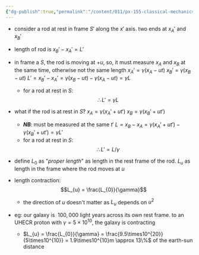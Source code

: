 ```yaml
---
{"dg-publish":true,"permalink":"/content/011/px-155-classical-mechanics-and-special-relativity/special-relativity/px-155-h-the-lorentz-transformations/px-155-h2-length-contraction/","noteIcon":"1","created":"2025-08-27T13:14:05.275+01:00","updated":"2024-11-26T19:58:30.000+00:00"}
---
```


- consider a rod at rest in frame $S'$ along the $x'$ axis. two ends at $x_{A}'$ and $x_{B}'$
- length of rod is $x_{B}'-x_{A}'=L'$
- in frame a $S$, the rod is moving at $+u$, so, it must measure $x_A$ and $x_B$ at the same time, otherwise not the same length
		$x_{A}' = \gamma(x_{A}-ut)$
		$x_{B}' = \gamma(x_{B}-ut)$
		$L' = x_{B}'-x_{A}' = \gamma (x_{B}-ut)-\gamma(x_{A}-ut) = \gamma L$
	- for a rod at rest in $S$:
$$\therefore L' = \gamma L$$
- what if the rod is at rest in $S$?
		$x_{A} = \gamma(x_{A}'+ut')$
		$x_{B} = \gamma(x_{B}'+ut')$
	- ***NB***: must be measured at the same $t'$
		$L = x_{B} -x_{A} = \gamma(x_{A}'+ut') - \gamma(x_{B}'+ut') = \gamma L'$
	- for a rod at rest in $S$:
$$\therefore L' = L/\gamma$$
- define $L_{0}$ as "*proper length*" as length in the rest frame of the rod. $L_{u}$ as length in the frame where the rod moves at $u$
- length contraction:
$$L_{u} = \frac{L_{0}}{\gamma}$$
	- the direction of $u$ doesn't matter as $L_{u}$ depends on $u^{2}$

- eg: our galaxy is $~100,000$ light years across its own rest frame. to an UHECR proton with $\gamma= 5\times 10^{10}$, the galaxy is contracting
	- $L_{u} = \frac{L_{0}}{\gamma} = \frac{9.5\times10^{20}}{5\times10^{10}} = 1.9\times10^{10}m \approx 13\%$ of the earth-sun distance
